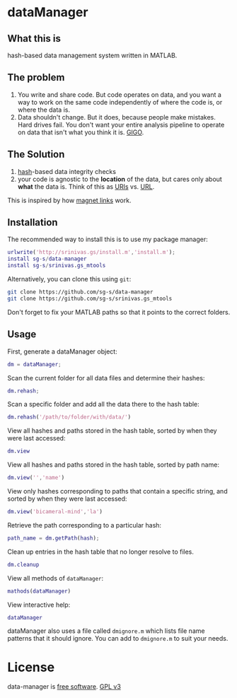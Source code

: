 # dataManager

## What this is

hash-based data management system written in MATLAB. 

## The problem

1. You write and share code. But code operates on data, and you want a way to work on the same code independently of where the code is, or where the data is. 
2. Data shouldn't change. But it does, because people make mistakes. Hard drives fail. You don't want your entire analysis pipeline to operate on data that isn't what you think it is. [GIGO](https://en.wikipedia.org/wiki/Garbage_in,_garbage_out). 

## The Solution

1. [hash](https://en.wikipedia.org/wiki/Cryptographic_hash_function)-based data integrity checks
2. your code is agnostic to the **location** of the data, but cares only about **what** the data is. Think of this as [URIs](https://en.wikipedia.org/wiki/Uniform_Resource_Identifier) vs. [URL](https://en.wikipedia.org/wiki/Uniform_Resource_Locator).  

This is inspired by how [magnet links](https://en.wikipedia.org/wiki/Magnet_URI_scheme) work. 

## Installation

The recommended way to install this is to use my package manager:

```matlab
urlwrite('http://srinivas.gs/install.m','install.m'); 
install sg-s/data-manager
install sg-s/srinivas.gs_mtools  
```

Alternatively, you can clone this using `git`:

```bash
git clone https://github.com/sg-s/data-manager
git clone https://github.com/sg-s/srinivas.gs_mtools
```

Don't forget to fix your MATLAB paths so that it points to the correct folders. 

## Usage

First, generate a dataManager object:

```matlab
dm = dataManager;
```

Scan the current folder for all data files and determine their hashes:

```matlab
dm.rehash;
```

Scan a specific folder and add all the data there to the hash table:

```matlab
dm.rehash('/path/to/folder/with/data/')
```

View all hashes and paths stored in the hash table, sorted by when they were last accessed:

```matlab
dm.view
```

View all hashes and paths stored in the hash table, sorted by path name:

```matlab
dm.view('','name')
```

View only hashes corresponding to paths that contain a specific string, and sorted by when they were last accessed:

```matlab
dm.view('bicameral-mind','la')
```

Retrieve the path corresponding to a particular hash:

```matlab
path_name = dm.getPath(hash);
```

Clean up entries in the hash table that no longer resolve to files.

```matlab
dm.cleanup
```

View all methods of `dataManager`:

```matlab
mathods(dataManager)
```

View interactive help:
```matlab
dataManager
```

dataManager also uses a file called `dmignore.m` which lists file name patterns that it should ignore. You can add to `dmignore.m` to suit your needs. 

# License 

data-manager is [free software](https://fsf.org/). 
[GPL v3](https://www.gnu.org/licenses/gpl-3.0.txt)
